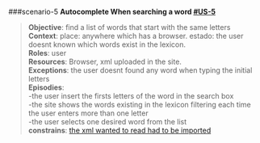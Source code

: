 ###scenario-5
**Autocomplete When searching a word [#US-5](user-stories-lexico-visualizator.md#us-5)**  

> **Objective**: find a list of words that start with the same letters  
> **Context**: place: anywhere which has a browser. estado: the user doesnt known which words exist in the lexicon.  
> **Roles**:  user  
> **Resources**: Browser, xml uploaded in the site.  
> **Exceptions**: the user doesnt found any word when typing the initial letters  
> **Episodies**:  
>  -the user insert the firsts letters of the word in the search box  
>  -the site shows the words existing in the lexicon filtering each time the user enters more than one letter  
>  -the user selects one desired word from the list  
> **constrains**: [the xml wanted to read had to be imported](#scenario-2)  
